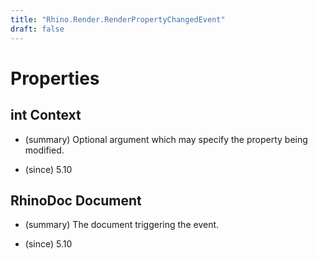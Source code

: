 ```yaml
---
title: "Rhino.Render.RenderPropertyChangedEvent"
draft: false
---
```


# Properties
## int Context
- (summary) 
     Optional argument which may specify the property being modified.
     
- (since) 5.10
## RhinoDoc Document
- (summary) 
     The document triggering the event.
     
- (since) 5.10
